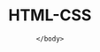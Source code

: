 # HTML-CSS
<!DOCTYPE html>
<html>
    <head>
             <title>
      </title>
             
  </head>
            <body>
    
           </body>
   </html>
